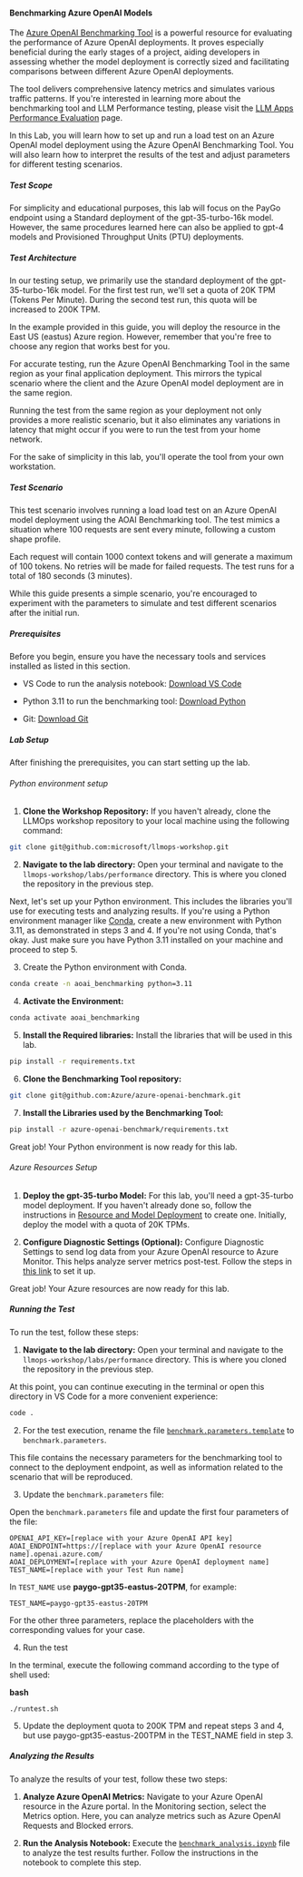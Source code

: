 #### Benchmarking Azure OpenAI Models

The [Azure OpenAI Benchmarking Tool](https://github.com/Azure/azure-openai-benchmark) is a powerful resource for evaluating the performance of Azure OpenAI deployments. It proves especially beneficial during the early stages of a project, aiding developers in assessing whether the model deployment is correctly sized and facilitating comparisons between different Azure OpenAI deployments. 

The tool delivers comprehensive latency metrics and simulates various traffic patterns. If you're interested in learning more about the benchmarking tool and LLM Performance testing, please visit the [LLM Apps Performance Evaluation](PERFTEST_CONCEPTS.md) page.

In this Lab, you will learn how to set up and run a load test on an Azure OpenAI model deployment using the Azure OpenAI Benchmarking Tool. You will also learn how to interpret the results of the test and adjust parameters for different testing scenarios.

##### Test Scope

For simplicity and educational purposes, this lab will focus on the PayGo endpoint using a Standard deployment of the gpt-35-turbo-16k model. However, the same procedures learned here can also be applied to gpt-4 models and Provisioned Throughput Units (PTU) deployments.

##### Test Architecture

In our testing setup, we primarily use the standard deployment of the gpt-35-turbo-16k model. For the first test run, we'll set a quota of 20K TPM (Tokens Per Minute). During the second test run, this quota will be increased to 200K TPM.

In the example provided in this guide, you will deploy the resource in the East US (eastus) Azure region. However, remember that you're free to choose any region that works best for you.

For accurate testing, run the Azure OpenAI Benchmarking Tool in the same region as your final application deployment. This mirrors the typical scenario where the client and the Azure OpenAI model deployment are in the same region.

Running the test from the same region as your deployment not only provides a more realistic scenario, but it also eliminates any variations in latency that might occur if you were to run the test from your home network.

For the sake of simplicity in this lab, you'll operate the tool from your own workstation.

##### Test Scenario

This test scenario involves running a load load test on an Azure OpenAI model deployment using the AOAI Benchmarking tool. The test mimics a situation where 100 requests are sent every minute, following a custom shape profile.

Each request will contain 1000 context tokens and will generate a maximum of 100 tokens. No retries will be made for failed requests. The test runs for a total of 180 seconds (3 minutes).

While this guide presents a simple scenario, you're encouraged to experiment with the parameters to simulate and test different scenarios after the initial run.

##### Prerequisites

Before you begin, ensure you have the necessary tools and services installed as listed in this section.

- VS Code to run the analysis notebook: [Download VS Code](https://code.visualstudio.com/Download)

- Python 3.11 to run the benchmarking tool: [Download Python](https://www.python.org/downloads/release/python-3118/)

- Git: [Download Git](https://git-scm.com/downloads)

##### Lab Setup

After finishing the prerequisites, you can start setting up the lab.

###### Python environment setup

1. **Clone the Workshop Repository:** If you haven't already, clone the LLMOps workshop repository to your local machine using the following command:

```bash
git clone git@github.com:microsoft/llmops-workshop.git
```

2. **Navigate to the lab directory:** Open your terminal and navigate to the `llmops-workshop/labs/performance` directory. This is where you cloned the repository in the previous step.

Next, let's set up your Python environment. This includes the libraries you'll use for executing tests and analyzing results. If you're using a Python environment manager like [Conda](https://docs.anaconda.com/free/miniconda/), create a new environment with Python 3.11, as demonstrated in steps 3 and 4. If you're not using Conda, that's okay. Just make sure you have Python 3.11 installed on your machine and proceed to step 5.

3. Create the Python environment with Conda.

```bash
conda create -n aoai_benchmarking python=3.11
```

4. **Activate the Environment:**

```bash
conda activate aoai_benchmarking
```

5. **Install the Required libraries:** Install the libraries that will be used in this lab.

```bash
pip install -r requirements.txt
```

6. **Clone the Benchmarking Tool repository:**

```bash
git clone git@github.com:Azure/azure-openai-benchmark.git
```

7. **Install the Libraries used by the Benchmarking Tool:**

```bash
pip install -r azure-openai-benchmark/requirements.txt
```

Great job! Your Python environment is now ready for this lab.

###### Azure Resources Setup

1. **Deploy the gpt-35-turbo Model:** For this lab, you'll need a gpt-35-turbo model deployment. If you haven't already done so, follow the instructions in [Resource and Model Deployment](https://learn.microsoft.com/en-us/azure/ai-services/openai/how-to/create-resource) to create one. Initially, deploy the model with a quota of 20K TPMs.

2. **Configure Diagnostic Settings (Optional):** Configure Diagnostic Settings to send log data from your Azure OpenAI resource to Azure Monitor. This helps analyze server metrics post-test. Follow the steps in [this link](https://learn.microsoft.com/en-us/azure/ai-services/openai/how-to/monitoring#configure-diagnostic-settings) to set it up.

Great job! Your Azure resources are now ready for this lab.

##### Running the Test

To run the test, follow these steps:

1. **Navigate to the lab directory:** Open your terminal and navigate to the `llmops-workshop/labs/performance` directory. This is where you cloned the repository in the previous step.

At this point, you can continue executing in the terminal or open this directory in VS Code for a more convenient experience:

```bash
code .
```

2. For the test execution, rename the file [`benchmark.parameters.template`](benchmark.parameters.template) to `benchmark.parameters`.

This file contains the necessary parameters for the benchmarking tool to connect to the deployment endpoint, as well as information related to the scenario that will be reproduced.

3. Update the `benchmark.parameters` file:

Open the `benchmark.parameters` file and update the first four parameters of the file:

```
OPENAI_API_KEY=[replace with your Azure OpenAI API key]
AOAI_ENDPOINT=https://[replace with your Azure OpenAI resource name].openai.azure.com/
AOAI_DEPLOYMENT=[replace with your Azure OpenAI deployment name]
TEST_NAME=[replace with your Test Run name]
```

In `TEST_NAME` use **paygo-gpt35-eastus-20TPM**, for example:

`TEST_NAME=paygo-gpt35-eastus-20TPM`

For the other three parameters, replace the placeholders with the corresponding values for your case.

4. Run the test

In the terminal, execute the following command according to the type of shell used:

**bash**

```
./runtest.sh
```

5. Update the deployment quota to 200K TPM and repeat steps 3 and 4, but use paygo-gpt35-eastus-200TPM in the TEST_NAME field in step 3.

##### Analyzing the Results

To analyze the results of your test, follow these two steps:

1. **Analyze Azure OpenAI Metrics:** Navigate to your Azure OpenAI resource in the Azure portal. In the Monitoring section, select the Metrics option. Here, you can analyze metrics such as Azure OpenAI Requests and Blocked errors.

2. **Run the Analysis Notebook:** Execute the [`benchmark_analysis.ipynb`](../benchmark_analysis.ipynb) file to analyze the test results further. Follow the instructions in the notebook to complete this step.
